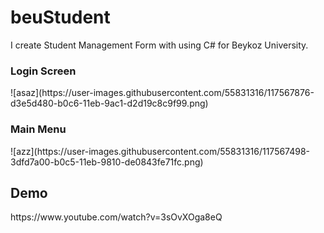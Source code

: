 # beuStudent
I create Student Management Form with using C# for Beykoz University.

<h3>Login Screen</h3>
![asaz](https://user-images.githubusercontent.com/55831316/117567876-d3e5d480-b0c6-11eb-9ac1-d2d19c8c9f99.png)

<h3>Main Menu</h3>
![azz](https://user-images.githubusercontent.com/55831316/117567498-3dfd7a00-b0c5-11eb-9810-de0843fe71fc.png)

<h2>Demo</h2>
https://www.youtube.com/watch?v=3sOvXOga8eQ

